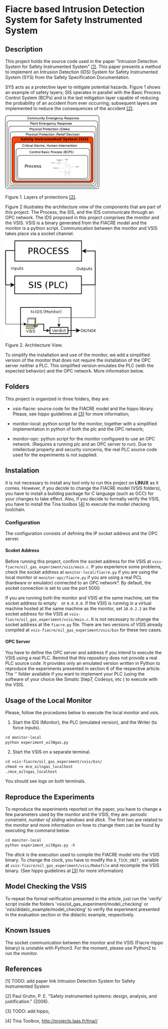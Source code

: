 # Fiacre based Intrusion Detection System for Safety Instrumented System

## Description

This project holds the source code used in the paper "Intrusion Detection System for Safety Instrumented System" [[1]](#1). This paper presents a method to implement an Intrusion Detection (IDS) System for Safety Instrumented System (SYS) from the Safety Specification Documentation.

SYS acts as a protective layer to mitigate potential hazards. Figure 1 shows an example of safety layers; SIS operates in parallel with the Basic Process Control System (BCPs) and is the last mitigation layer capable of reducing the probability of an accident from ever occurring; subsequent layers are implemented to reduce the consequences of the accident [[2]](#2).

![SIS](imgs/sis_all_small.png)

Figure 1. Layers of protections [[2]](#2).

Figure 2 illustrates the architecture view of the components that are part of this project. The Process, the SIS, and the IDS communicate through an OPC network. The IDS proposed in this project comprises the monitor and the VSIS. VSIS is a binary generated from the FIACRE model and the monitor is a python script. Communication between the monitor and VSIS takes place via a socket channel.

![Architecture View](imgs/runtime-vsis.png)

Figure 2. Architecture View.

To simplify the installation and use of the monitor, we add a simplified version of the monitor that does not require the installation of the OPC server neither a PLC. This simplified version emulates the PLC (with the expected behavior) and the OPC network. More information below.

## Folders

This project is organized in three folders, they are:

- vsis-fiacre: source code for the FIACRE model and the hippo library. Please, see hippo guidelines at [[3]](#3) for more information;

- monitor-local: python script for the monitor, together with a simplified implementation in python of both the plc and the OPC network;

- monitor-opc: python script for the monitor configured to use an OPC network. (Requires a running plc and an OPC server to run). Due to intellectual property and security concerns, the real PLC source code used for the experiments is not supplied.

## Instalation

It is not necessary to install any tool only to run this project on **LINUX** as it comes. However, if you decide to change the FIACRE model (VSIS folders), you have to install a building package for C language (such as GCC) for your changes to take effect. Also, if you decide to formally verify the VSIS, you have to install the Tina toolbox [[4]](#4) to execute the model checking toolchain.

### Configuration

The configuration consists of defining the IP socket address and the OPC server.

#### Scoket Address

Before running this project, confirm the socket address for the VSIS at `vsis-fiacre/oil_gas_experiment/vsis/main.c`. If you experience some problems, check the socket address at `monitor-local/fiacre.py` if you are using the local monitor or `monitor-opc/fiacre.py` if you are using a real PCL (hardware or emulator) connected to an OPC network\*. By default, the socket connection is set to use the port 5000.

If you are running both the monitor and VSIS at the same machine, set the socket address to empty ` ` or `0.0.0.0`. If the VSIS is running in a virtual machine hosted at the same machine as the monitor, set `10.0.2.2` as the socket address for the VSIS at `vsis-fiacre/oil_gas_experiment/vsis/main.c`. It is not necessary to change the socket address at the `fiacre.py` file. There are two versions of VSIS already compiled at `vsis-fiacre/oil_gas_experiment/vsis/bin` for these two cases.

#### OPC Server

You have to define the OPC server and address if you intend to execute the VSIS using a real PLC. Remind that this repository does not provide a real PLC source code. It provides only an emulated version written in Python to reproduce the experiments presented in section 6 of the respective article. The '' folder available if you want to implement your PLC (using the software of your choice like Simatic Step7, Codesys, etc ) to execute with the VSIS.

## Usage of the Local Monitor

Please, follow the procedures below to execute the local monitor and vsis.

1. Start the IDS (Monitor), the PLC (emulated version), and the Writer (to force inputs).

```
cd monitor-local
python experiment_oilNgas.py
```

2. Start the VSIS on a separate terminal.

```
cd vsis-fiacre/oil_gas_experiment/vsis/bin/
chmod +x mce_oilngas_localhost
./mce_oilngas_localhost
```

You should see logs on both terminals.

## Reproduce the Experiments

To reproduce the experiments reported on the paper, you have to change a few parameters used by the monitor and the VSIS, they are: _periodic constraint_, _number of sliding windows_ and _dtick_. The first two are related to the monitor and more information on how to change them can be found by executing the command below.

```
cd monitor-local
python experiment_oilNgas.py -h
```

The _dtick_ is the execution used to compile the FIACRE model into the VSIS binary. To change the clock, you have to modify the `D_TICK_UNIT_` variable at `vsis-fiacre/oil_gas_experiment/vsis/Makefile` and recompile the VSIS binary. (See hippo guidelines at [[3]](#3) for more information)

## Model Checking the VSIS

To repeat the formal verification presented in the article, just run the 'verify' script inside the folders 'vsis/oil_gas_experiment/model_checking' or 'vsis/didatic_example/model_checking' to verify the experiment presented in the evaluation section or the didactic example, respectively.

## Known Issues

The socket communication between the monitor and the VSIS (Fiacre-hippo binary) is unstable with Python3. For the moment, please use Python2 to run the monitor.

## References

<a id="1">[1]</a>
TODO: add paper link
Intrusion Detection System for Safety Instrumented System

<a id="2">[2]</a>
Paul Gruhn, P. E. "Safety instrumented systems: design, analysis, and justification." (2006).

<a id="3">[3]</a>
TODO: add
hippo,

<a id="4">[4]</a>
Tina Toolbox, http://projects.laas.fr/tina//
